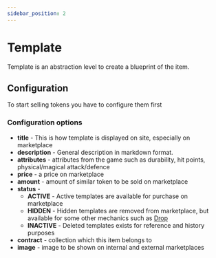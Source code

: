 ```yaml
---
sidebar_position: 2
---
```


# Template

Template is an abstraction level to create a blueprint of the item. 

## Configuration

To start selling tokens you have to configure them first

### Configuration options

- **title** - This is how template is displayed on site, especially on marketplace
- **description** - General description in markdown format.
- **attributes** - attributes from the game such as durability, hit points, physical/magical attack/defence
- **price** - a price on marketplace
- **amount** - amount of similar token to be sold on marketplace
- **status** - 
  - **ACTIVE** - Active templates are available for purchase on marketplace
  - **HIDDEN** - Hidden templates are removed from marketplace, but available for some other mechanics such as [Drop](/admin/simple-mechanics/drop/)
  - **INACTIVE** - Deleted templates exists for reference and history purposes
- **contract** - collection which this item belongs to
- **image** - image to be shown on internal and external marketplaces
